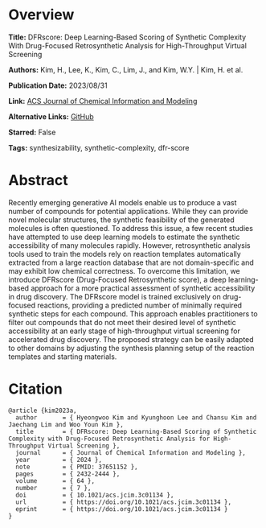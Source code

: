# Overview
**Title:**
DFRscore: Deep Learning-Based Scoring of Synthetic Complexity With Drug-Focused Retrosynthetic Analysis for High-Throughput Virtual Screening

**Authors:**
Kim, H., Lee, K., Kim, C., Lim, J., and Kim, W.Y. |
Kim, H. et al.

**Publication Date:**
2023/08/31

**Link:**
[ACS Journal of Chemical Information and Modeling](https://pubs.acs.org/doi/10.1021/acs.jcim.3c01134)

**Alternative Links:**
[GitHub](https://github.com/jaechanglim/GGM)

**Starred:**
False

**Tags:**
synthesizability, synthetic-complexity, dfr-score


# Abstract
Recently emerging generative AI models enable us to produce a vast number of compounds for potential applications.
While they can provide novel molecular structures, the synthetic feasibility of the generated molecules is often questioned.
To address this issue, a few recent studies have attempted to use deep learning models to estimate the synthetic accessibility of many molecules rapidly.
However, retrosynthetic analysis tools used to train the models rely on reaction templates automatically extracted from a large reaction database that are not domain-specific and may exhibit low chemical correctness.
To overcome this limitation, we introduce DFRscore (Drug-Focused Retrosynthetic score), a deep learning-based approach for a more practical assessment of synthetic accessibility in drug discovery.
The DFRscore model is trained exclusively on drug-focused reactions, providing a predicted number of minimally required synthetic steps for each compound.
This approach enables practitioners to filter out compounds that do not meet their desired level of synthetic accessibility at an early stage of high-throughput virtual screening for accelerated drug discovery.
The proposed strategy can be easily adapted to other domains by adjusting the synthesis planning setup of the reaction templates and starting materials.


# Citation
```
@article {kim2023a,
  author       = { Hyeongwoo Kim and Kyunghoon Lee and Chansu Kim and Jaechang Lim and Woo Youn Kim },
  title        = { DFRscore: Deep Learning-Based Scoring of Synthetic Complexity with Drug-Focused Retrosynthetic Analysis for High-Throughput Virtual Screening },
  journal      = { Journal of Chemical Information and Modeling },
  year         = { 2024 },
  note         = { PMID: 37651152 },
  pages        = { 2432-2444 },
  volume       = { 64 },
  number       = { 7 },
  doi          = { 10.1021/acs.jcim.3c01134 },
  url          = { https://doi.org/10.1021/acs.jcim.3c01134 },
  eprint       = { https://doi.org/10.1021/acs.jcim.3c01134 }
}
```
